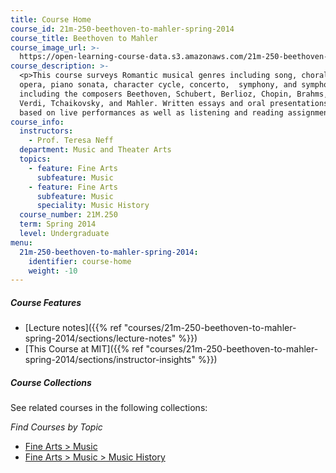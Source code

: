 ```yaml
---
title: Course Home
course_id: 21m-250-beethoven-to-mahler-spring-2014
course_title: Beethoven to Mahler
course_image_url: >-
  https://open-learning-course-data.s3.amazonaws.com/21m-250-beethoven-to-mahler-spring-2014/2f2be2d8030030bcdee2ebc0424ffa93_21m-250s14.jpg
course_description: >-
  <p>This course surveys Romantic musical genres including song, choral music,
  opera, piano sonata, character cycle, concerto,  symphony, and symphonic poem,
  including the composers Beethoven, Schubert, Berlioz, Chopin, Brahms, Wagner,
  Verdi, Tchaikovsky, and Mahler. Written essays and oral presentations are
  based on live performances as well as listening and reading assignments.</p>
course_info:
  instructors:
    - Prof. Teresa Neff
  department: Music and Theater Arts
  topics:
    - feature: Fine Arts
      subfeature: Music
    - feature: Fine Arts
      subfeature: Music
      speciality: Music History
  course_number: 21M.250
  term: Spring 2014
  level: Undergraduate
menu:
  21m-250-beethoven-to-mahler-spring-2014:
    identifier: course-home
    weight: -10
---
```


##### Course Features

* [Lecture notes]({{% ref "courses/21m-250-beethoven-to-mahler-spring-2014/sections/lecture-notes" %}})
* [This Course at MIT]({{% ref "courses/21m-250-beethoven-to-mahler-spring-2014/sections/instructor-insights" %}})

##### Course Collections

See related courses in the following collections:

_Find Courses by Topic_

* [Fine Arts > Music](#)
* [Fine Arts > Music > Music History](#)
